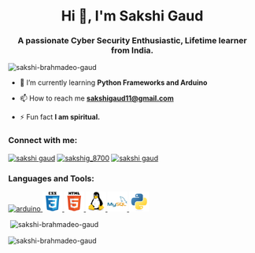 <h1 align="center">Hi 👋, I'm Sakshi Gaud</h1>
<h3 align="center">A passionate Cyber Security Enthusiastic, Lifetime learner from India.</h3>

<p align="left"> <img src="https://komarev.com/ghpvc/?username=sakshi-brahmadeo-gaud&label=Profile%20views&color=0e75b6&style=flat" alt="sakshi-brahmadeo-gaud" /> </p>

- 🌱 I’m currently learning **Python Frameworks and Arduino**

- 📫 How to reach me **sakshigaud11@gmail.com**

- ⚡ Fun fact **I am spiritual.**

<h3 align="left">Connect with me:</h3>
<p align="left">
<a href="https://linkedin.com/in/sakshi gaud" target="blank"><img align="center" src="https://raw.githubusercontent.com/rahuldkjain/github-profile-readme-generator/master/src/images/icons/Social/linked-in-alt.svg" alt="sakshi gaud" height="30" width="40" /></a>
<a href="https://instagram.com/sakshig_8700" target="blank"><img align="center" src="https://raw.githubusercontent.com/rahuldkjain/github-profile-readme-generator/master/src/images/icons/Social/instagram.svg" alt="sakshig_8700" height="30" width="40" /></a>
<a href="https://www.youtube.com/c/sakshi gaud" target="blank"><img align="center" src="https://raw.githubusercontent.com/rahuldkjain/github-profile-readme-generator/master/src/images/icons/Social/youtube.svg" alt="sakshi gaud" height="30" width="40" /></a>
</p>

<h3 align="left">Languages and Tools:</h3>
<p align="left"> <a href="https://www.arduino.cc/" target="_blank" rel="noreferrer"> <img src="https://cdn.worldvectorlogo.com/logos/arduino-1.svg" alt="arduino" width="40" height="40"/> </a> <a href="https://www.w3schools.com/css/" target="_blank" rel="noreferrer"> <img src="https://raw.githubusercontent.com/devicons/devicon/master/icons/css3/css3-original-wordmark.svg" alt="css3" width="40" height="40"/> </a> <a href="https://www.w3.org/html/" target="_blank" rel="noreferrer"> <img src="https://raw.githubusercontent.com/devicons/devicon/master/icons/html5/html5-original-wordmark.svg" alt="html5" width="40" height="40"/> </a> <a href="https://www.linux.org/" target="_blank" rel="noreferrer"> <img src="https://raw.githubusercontent.com/devicons/devicon/master/icons/linux/linux-original.svg" alt="linux" width="40" height="40"/> </a> <a href="https://www.mysql.com/" target="_blank" rel="noreferrer"> <img src="https://raw.githubusercontent.com/devicons/devicon/master/icons/mysql/mysql-original-wordmark.svg" alt="mysql" width="40" height="40"/> </a> <a href="https://www.python.org" target="_blank" rel="noreferrer"> <img src="https://raw.githubusercontent.com/devicons/devicon/master/icons/python/python-original.svg" alt="python" width="40" height="40"/> </a> </p>

<p>&nbsp;<img align="center" src="https://github-readme-stats.vercel.app/api?username=sakshi-brahmadeo-gaud&show_icons=true&locale=en" alt="sakshi-brahmadeo-gaud" /></p>

<p><img align="center" src="https://github-readme-streak-stats.herokuapp.com/?user=sakshi-brahmadeo-gaud&" alt="sakshi-brahmadeo-gaud" /></p>
